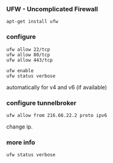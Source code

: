 ### UFW - Uncomplicated Firewall
    apt-get install ufw

### configure
    ufw allow 22/tcp
    ufw allow 80/tcp
    ufw allow 443/tcp

    ufw enable
    ufw status verbose

automatically for v4 and v6 (if available)

### configure tunnelbroker
    ufw allow from 216.66.22.2 proto ipv6

change ip.

### more info
    ufw status verbose